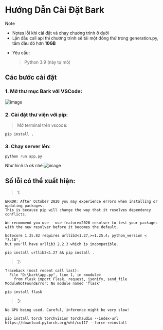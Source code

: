 # Hướng Dẫn Cài Đặt Bark

> [!NOTE]
>- Notes lỗi khi cài đặt và chạy chương trình ở dưới
>- Lần đầu call api thì chương trình sẽ tải một đống thứ trong generation.py, tầm đâu đó hơn **10GB**

- Yêu cầu:
  > Python 3.9 (này tự mò)
## Các bước cài đặt
### 1. Mở thư mục Bark với VSCode:
![image](https://github.com/user-attachments/assets/0d701ab3-f2ad-4092-9178-ec25526dd0e4)
### 2. Cài đặt thư viện với pip:
> Mở terminal trên vscode:
```
pip install .
```
### 3. Chạy server lên:
```
python run app.py
```
Như hình là ok nhé
![image](https://github.com/user-attachments/assets/fad7553a-79c5-489c-a9e9-05c8eb46e7d2)

## Số lỗi có thể xuất hiện:
> 1:
```
ERROR: After October 2020 you may experience errors when installing or updating packages. 
This is because pip will change the way that it resolves dependency conflicts.

We recommend you use --use-feature=2020-resolver to test your packages with the new resolver before it becomes the default.

botocore 1.35.82 requires urllib3<1.27,>=1.25.4; python_version < "3.10", 
but you'll have urllib3 2.2.3 which is incompatible.
```
```
pip install urllib3<1.27 && pip install .
```
> 2:
```
Traceback (most recent call last):
  File "D:\bark\app.py", line 1, in <module>
    from flask import Flask, request, jsonify, send_file
ModuleNotFoundError: No module named 'flask'
```
```
pip install flask
```
> 3:
```
No GPU being used. Careful, inference might be very slow!
```
```
pip install torch torchvision torchaudio --index-url https://download.pytorch.org/whl/cu117 --force-reinstall
```
